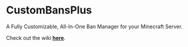 # CustomBansPlus
A Fully Customizable, All-In-One Ban Manager for your Minecraft Server.  
  
Check out the wiki [**here**](https://github.com/Coralise/CustomBansPlus/wiki).

